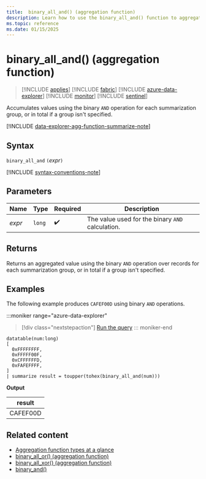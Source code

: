 ```yaml
---
title:  binary_all_and() (aggregation function)
description: Learn how to use the binary_all_and() function to aggregate values using the binary AND operation.
ms.topic: reference
ms.date: 01/15/2025
---
```

# binary_all_and() (aggregation function)

> [!INCLUDE [applies](../includes/applies-to-version/applies.md)] [!INCLUDE [fabric](../includes/applies-to-version/fabric.md)] [!INCLUDE [azure-data-explorer](../includes/applies-to-version/azure-data-explorer.md)] [!INCLUDE [monitor](../includes/applies-to-version/monitor.md)] [!INCLUDE [sentinel](../includes/applies-to-version/sentinel.md)]

Accumulates values using the binary `AND` operation for each summarization group, or in total if a group isn't specified.

[!INCLUDE [data-explorer-agg-function-summarize-note](../includes/agg-function-summarize-note.md)]

## Syntax

`binary_all_and` `(`*expr*`)`

[!INCLUDE [syntax-conventions-note](../includes/syntax-conventions-note.md)]

## Parameters

| Name | Type | Required | Description |
|--|--|--|--|
| *expr* | `long` |  :heavy_check_mark: | The value used for the binary `AND`  calculation. |

## Returns

Returns an aggregated value using the binary `AND` operation over records for each summarization group, or in total if a group isn't specified.

## Examples

The following example produces `CAFEF00D` using binary `AND` operations.

:::moniker range="azure-data-explorer"
> [!div class="nextstepaction"]
> <a href="https://dataexplorer.azure.com/clusters/help/databases/Samples?query=H4sIAAAAAAAAA0tJLAHCpJxUjbzSXKuc/Lx0Ta5oLgUFgwo3KNBRQHANDNx0wDxniJwLhOfm6OYKVsoVy1WjUFyam5tYlFmVqlCUWlyaU6Jgq1CSX1pQkFqkUZKfkVqhkZSZl1hUGZ+YkxOfmJcCslhTUxMAwZHTS4kAAAA=" target="_blank">Run the query</a>
::: moniker-end

```kusto
datatable(num:long)
[
  0xFFFFFFFF, 
  0xFFFFF00F,
  0xCFFFFFFD,
  0xFAFEFFFF,
]
| summarize result = toupper(tohex(binary_all_and(num)))
```

**Output**

|result|
|---|
|CAFEF00D|

## Related content

* [Aggregation function types at a glance](aggregation-functions.md)
* [binary_all_or() (aggregation function)](binary-all-or-aggregation-function.md)
* [binary_all_xor() (aggregation function)](binary-all-xor-aggregation-function.md)
* [binary_and()](binary-and-function.md)
